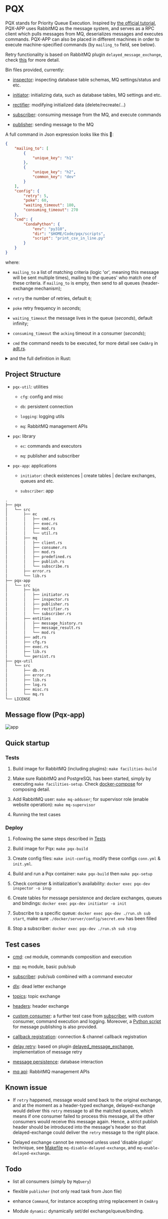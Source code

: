 # PQX

PQX stands for Priority Queue Execution. Inspired by [the official tutorial](https://www.rabbitmq.com/tutorials/tutorial-six-python.html), PQX-APP uses RabbitMQ as the message system, and serves as a RPC client which pulls messages from MQ, deserializes messages and executes commands. PQX-APP can also be placed in different machines in order to execute machine-specified commands (by `mailing_to` field, see below).

Retry functionality is based on RabbitMQ plugin `delayed_message_exchange`, check [this](https://github.com/rabbitmq/rabbitmq-delayed-message-exchange) for more detail.

Bin files provided, currently:

- [inspector](./pqx-app/src/bin/inspector.rs): inspecting database table schemas, MQ settings/status and etc.

- [initiator](./pqx-app/src/bin/initiator.rs): initializing data, such as database tables, MQ settings and etc.

- [rectifier](./pqx-app/src/bin/rectifier.rs): modifying initialized data (delete/recreate/...)

- [subscriber](./pqx-app/src/bin/subscriber.rs): consuming message from the MQ, and execute commands

- [publisher](./pqx-app/src/bin/publisher.rs): sending message to the MQ

A full command in Json expression looks like this 🧐:

```json
{
    "mailing_to": [
        {
            "unique_key": "h1"
        },
        {
            "unique_key": "h2",
            "common_key": "dev"
        }
    ],
    "config": {
        "retry": 5,
        "poke": 60,
        "waiting_timeout": 180,
        "consuming_timeout": 270
    },
    "cmd": {
        "CondaPython": {
            "env": "py310",
            "dir": "$HOME/Code/pqx/scripts",
            "script": "print_csv_in_line.py"
        }
    }
}
```

where:

- `mailing_to` a list of matching criteria (logic 'or', meaning this message will be sent multiple times), mailing to the queues' who match one of these criteria. if `mailing_to` is empty, then send to all queues (header-exchange mechanism);

- `retry` the number of retries, default `0`;

- `poke` retry frequency in *seconds*;

- `waiting_timeout` the message lives in the queue (*seconds*), default infinity;

- `consuming_timeout` the `acking` timeout in a consumer (*seconds*);

- `cmd` the command needs to be executed, for more detail see `CmdArg` in [adt.rs](./pqx/src/ec/cmd.rs).

<details>
<summary>and the full definition in Rust:</summary>

```rs
pub struct Command {
    pub mailing_to: Vec<HashMap<String, String>>,
    pub config: Config,
    pub cmd: CmdArg,
}

pub struct Config {
    pub retry: Option<u8>,
    pub poke: Option<u16>,
    pub waiting_timeout: Option<u32>,
    pub consuming_timeout: Option<u32>,
}

pub enum CmdArg {
    Ping {
        addr: String,
    },
    Bash {
        cmd: Vec<String>,
    },
    Ssh {
        ip: String,
        user: String,
        cmd: Vec<String>,
    },
    Sshpass {
        ip: String,
        user: String,
        pass: String,
        cmd: Vec<String>,
    },
    CondaPython {
        env: String,
        dir: String,
        script: String,
    },
    DockerExec {
        container: String,
        cmd: Vec<String>,
    },
}
```

</details>

## Project Structure

- `pqx-util`: utilities

  - `cfg`: config and misc

  - `db`: persistent connection

  - `logging`: logging utils

  - `mq`: RabbitMQ management APIs

- `pqx`: library

  - `ec`: commands and executors

  - `mq`: publisher and subscriber

- `pqx-app`: applications

  - `initiator`: check existences | create tables | declare exchanges, queues and etc.

  - `subscriber`: app

```txt
.
├── pqx
│   └── src
│       ├── ec
│       │   ├── cmd.rs
│       │   ├── exec.rs
│       │   ├── mod.rs
│       │   └── util.rs
│       ├── mq
│       │   ├── client.rs
│       │   ├── consumer.rs
│       │   ├── mod.rs
│       │   ├── predefined.rs
│       │   ├── publish.rs
│       │   └── subscribe.rs
│       ├── error.rs
│       └── lib.rs
├── pqx-app
│   └── src
│       ├── bin
│       │   ├── initiator.rs
│       │   ├── inspector.rs
│       │   ├── publisher.rs
│       │   ├── rectifier.rs
│       │   └── subscriber.rs
│       ├── entities
│       │   ├── message_history.rs
│       │   ├── message_result.rs
│       │   └── mod.rs
│       ├── adt.rs
│       ├── cfg.rs
│       ├── exec.rs
│       ├── lib.rs
│       └── persist.rs
├── pqx-util
│   └── src
│       ├── db.rs
│       ├── error.rs
│       ├── lib.rs
│       ├── log.rs
│       ├── misc.rs
│       └── mq.rs
└── LICENSE
```

## Message flow (Pqx-app)

![app](./app.svg)

## Quick startup

### Tests

1. Build image for RabbitMQ (including plugins): `make facilities-build`

1. Make sure RabbitMQ and PostgreSQL has been started, simply by executing `make facilities-setup`. Check [docker-compose](./docker/facilities/docker-compose.yml) for composing detail.

1. Add RabbitMQ user: `make mq-adduser`; for supervisor role (enable website operation): `make mq-supervisor`

1. Running the test cases

### Deploy

1. Following the same steps described in [Tests](#tests)

1. Build image for Pqx: `make pqx-build`

1. Create config files: `make init-config`, modify these configs `conn.yml` & `init.yml`.

1. Build and run a Pqx container: `make pqx-build` then `make pqx-setup`

1. Check container & initialization's availability: `docker exec pqx-dev inspector -o insp`

1. Create tables for message persistence and declare exchanges, queues and bindings: `docker exec pqx-dev initiator -o init`

1. Subscribe to a specific queue: `docker exec pqx-dev ./run.sh sub start`, make sure `./docker/server/config/secret.env` has been filled

1. Stop a subscriber: `docker exec pqx-dev ./run.sh sub stop`

## Test cases

- [cmd](./pqx/tests/test_cmd.rs): `cmd` module, commands composition and execution

- [mq](./pqx/tests/test_mq.rs): `mq` module, basic pub/sub

- [subscriber](./pqx/tests/test_subscriber.rs): pub/sub combined with a command executor

- [dlx](./pqx/tests/test_dlx.rs): dead letter exchange

- [topics](./pqx/tests/test_topics.rs): topic exchange

- [headers](./pqx/tests/test_headers.rs): header exchange

- [custom consumer](./pqx/tests/test_consumer.rs): a further test case from [subscriber](./pqx/tests/test_subscriber.rs), with custom consumer, command execution and logging. Moreover, a [Python script](./scripts/test_consumer_pub.py) for message publishing is also provided.

- [callback registration](./pqx/tests/test_callback.rs): connection & channel callback registration

- [delay retry](./pqx/tests/test_retry.rs): based on plugin [delayed_message_exchange](https://github.com/rabbitmq/rabbitmq-delayed-message-exchange), implementation of message retry

- [message persistence](./pqx-app/tests/test_persistence.rs): database interaction

- [mq api](./pqx-util/tests/test_mq.rs): RabbitMQ management APIs

## Known issue

- If `retry` happened, message would send back to the original exchange, and at the moment as a header-typed exchange, delayed-exchange would deliver this `retry` message to all the matched queues, which means if one consumer failed to process this message, all the other consumers would receive this message again. Hence, a strict publish header should be introduced into the message's header so that delayed-exchange could deliver the `retry` message to the right place.

- Delayed exchange cannot be removed unless used 'disable plugin' technique, see [Makefile](./Makefile) `mq-disable-delayed-exchange`, and `mq-enable-delayed-exchange`.

## Todo

- list all consumers (simply by `MqQuery`)

- flexible `publisher` (not only read task from Json file)

- enhance `Command`, for instance accepting string replacement in `CmdArg`

- Module `dynamic`: dynamically set/del exchange/queue/binding.
